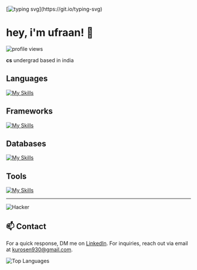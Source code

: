 [![typing svg](https://readme-typing-svg.demolab.com?font=fira+code&pause=1000&random=false&width=435&lines=bonjour!)](https://git.io/typing-svg)

# hey, i'm ufraan! 👋

<p align="left">
  <img src="https://komarev.com/ghpvc/?username=ufraan&color=gray&style=flat-square" alt="profile views">
</p>

**cs** undergrad based in india

## Languages

[![My Skills](https://skillicons.dev/icons?i=cpp,ts,js,bash,python)](https://skillicons.dev)

## Frameworks
  
[![My Skills](https://skillicons.dev/icons?i=nestjs,express,fastapi,angular,react,nextjs,tailwindcss)](https://skillicons.dev)

## Databases
  
[![My Skills](https://skillicons.dev/icons?i=postgres,redis,mongo,firebase)](https://skillicons.dev)

## Tools
 
[![My Skills](https://skillicons.dev/icons?i=neovim,vim,git,docker,kafka,linux)](https://skillicons.dev)

---
![Hacker](https://i.giphy.com/media/YQitE4YNQNahy/giphy.webp)
## 📫 Contact

For a quick response, DM me on [LinkedIn](https://www.linkedin.com/in/ufraaan/). For inquiries, reach out via email at kurosen930@gmail.com.

![Top Languages](https://github-readme-stats.vercel.app/api/top-langs/?username=moroii69&layout=compact)
